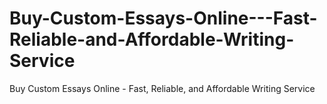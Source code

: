 # Buy-Custom-Essays-Online---Fast-Reliable-and-Affordable-Writing-Service
Buy Custom Essays Online - Fast, Reliable, and Affordable Writing Service
